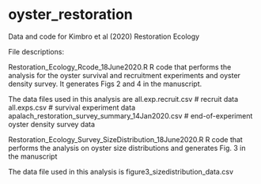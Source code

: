 # oyster_restoration
Data and code for Kimbro et al (2020) Restoration Ecology

File descriptions:

Restoration_Ecology_Rcode_18June2020.R 
R code that performs the analysis for the oyster survival and recruitment experiments and oyster density survey. It generates Figs 2 and 4 in the manuscript.

The data files used in this analysis are
all.exp.recruit.csv # recruit data
all.exps.csv # survival experiment data
apalach_restoration_survey_summary_14Jan2020.csv # end-of-experiment oyster density survey data

Restoration_Ecology_Survey_SizeDistribution_18June2020.R 
R code that performs the analysis on oyster size distributions and generates Fig. 3 in the manuscript

The data file used in this analysis is
figure3_sizedistribution_data.csv
